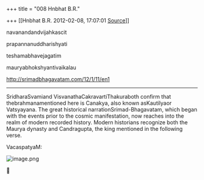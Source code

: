 +++
title = "008 Hnbhat B.R."

+++
[[Hnbhat B.R.	2012-02-08, 17:07:01 [Source](https://groups.google.com/g/bvparishat/c/Xckpr3UmgA4)]]



navanandandvijahkascit  
  
prapannanuddharishyati  
  
teshamabhavejagatim  
  
mauryabhokshyantivaikalau

  

<http://srimadbhagavatam.com/12/1/11/en1>

  

-----------------  
SridharaSvamiand VisvanathaCakravartiThakuraboth confirm that thebrahmanamentioned here is Canakya, also known asKautilyaor Vatsyayana. The great historical narrationSrimad-Bhagavatam, which began with the events prior to the cosmic manifestation, now reaches into the realm of modern recorded history. Modern historians recognize both the Maurya dynasty and Candragupta, the king mentioned in the following verse.

  

VacaspatyaM:

  

![image.png](https://groups.google.com/group/bvparishat/attach/a0764960cfe9320/image.png?part=0.1 "image.png")  




